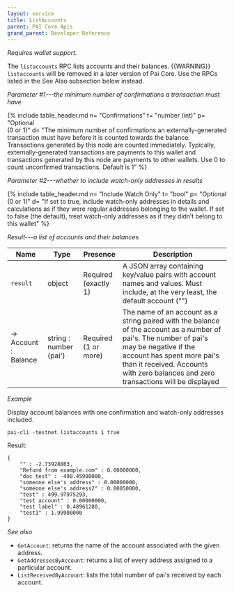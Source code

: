 ```yaml
---
layout: service
title: ListAccounts
parent: PAI Core Apis
grand_parent: Developer Reference
---
```



*Requires wallet support.*

The `listaccounts` RPC lists accounts and their balances.
{{WARNING}} `listaccounts` will be removed in a later version of Pai Core. Use the RPCs listed in the See Also subsection below instead.

*Parameter #1---the minimum number of confirmations a transaction must have*

{% include table_header.md
  n= "Confirmations"
  t= "number (int)"
  p= "Optional<br>(0 or 1)"
  d= "The minimum number of confirmations an externally-generated transaction must have before it is counted towards the balance. Transactions generated by this node are counted immediately. Typically, externally-generated transactions are payments to this wallet and transactions generated by this node are payments to other wallets. Use 0 to count unconfirmed transactions. Default is 1"
%}


*Parameter #2---whether to include watch-only addresses in results*

{% include table_header.md
  n= "Include Watch Only"
  t= "bool"
  p= "Optional<br>(0 or 1)"
  d= "If set to true, include watch-only addresses in details and calculations as if they were regular addresses belonging to the wallet. If set to false (the default), treat watch-only addresses as if they didn’t belong to this wallet"
%}

*Result---a list of accounts and their balances*

| Name | Type      | Presence            | Description
|------|-----------|---------------------|-------------
| `result`  | object | Required<br>(exactly 1) | A JSON array containing key/value pairs with account names and values.  Must include, at the very least, the default account (\"\")
| →<br>Account : Balance | string : number (pai') | Required<br>(1 or more) | The name of an account as a string paired with the balance of the account as a number of pai's.  The number of pai's may be negative if the account has spent more pai's than it received.  Accounts with zero balances and zero transactions will be displayed

*Example*

Display account balances with one confirmation and watch-only addresses
included.

```
pai-cli -testnet listaccounts 1 true
```

Result:

```
{
    "" : -2.73928803,
    "Refund from example.com" : 0.00000000,
    "doc test" : -498.45900000,
    "someone else's address" : 0.00000000,
    "someone else's address2" : 0.00050000,
    "test" : 499.97975293,
    "test account" : 0.00000000,
    "test label" : 0.48961280,
    "test1" : 1.99900000
}
```

*See also*

* `GetAccount`: returns the name of the account associated with the given address.
* `GetAddressesByAccount`: returns a list of every address assigned to a particular account.
* `ListReceivedByAccount`:  lists the total number of pai's received by each account.
